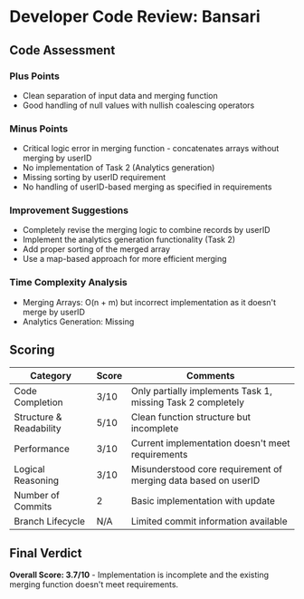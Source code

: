 # Developer Code Review: Bansari

## Code Assessment

### Plus Points

- Clean separation of input data and merging function
- Good handling of null values with nullish coalescing operators

### Minus Points

- Critical logic error in merging function - concatenates arrays without merging by userID
- No implementation of Task 2 (Analytics generation)
- Missing sorting by userID requirement
- No handling of userID-based merging as specified in requirements

### Improvement Suggestions

- Completely revise the merging logic to combine records by userID
- Implement the analytics generation functionality (Task 2)
- Add proper sorting of the merged array
- Use a map-based approach for more efficient merging

### Time Complexity Analysis

- Merging Arrays: O(n + m) but incorrect implementation as it doesn't merge by userID
- Analytics Generation: Missing

## Scoring

| Category                | Score | Comments                                                       |
| ----------------------- | ----- | -------------------------------------------------------------- |
| Code Completion         | 3/10  | Only partially implements Task 1, missing Task 2 completely    |
| Structure & Readability | 5/10  | Clean function structure but incomplete                        |
| Performance             | 3/10  | Current implementation doesn't meet requirements               |
| Logical Reasoning       | 3/10  | Misunderstood core requirement of merging data based on userID |
| Number of Commits       | 2     | Basic implementation with update                               |
| Branch Lifecycle        | N/A   | Limited commit information available                           |

## Final Verdict

**Overall Score: 3.7/10** - Implementation is incomplete and the existing merging function doesn't meet requirements.
